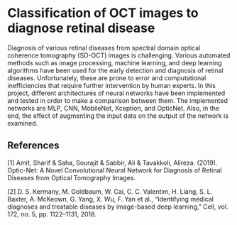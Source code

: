 # Classification of OCT images to diagnose retinal disease
Diagnosis of various retinal diseases from spectral domain optical coherence tomography (SD-OCT) images is challenging. Various automated methods such as image processing, machine learning, and deep learning algorithms have been used for the early detection and diagnosis of retinal diseases. Unfortunately, these are prone to error and computational inefficiencies that require further intervention by human experts. In this project, different architectures of neural networks have been implemented and tested in order to make a comparison between them. The implemented networks are MLP, CNN, MobileNet, Xception, and OpticNet. Also, in the end, the effect of augmenting the input data on the output of the network is examined.

## References
[1]	Amit, Sharif & Saha, Sourajit & Sabbir, Ali & Tavakkoli, Alireza. (2019). Optic-Net: A Novel Convolutional Neural Network for Diagnosis of Retinal Diseases from Optical Tomography Images.

[2]	D. S. Kermany, M. Goldbaum, W. Cai, C. C. Valentim, H. Liang, S. L. Baxter, A. McKeown, G. Yang, X. Wu, F. Yan et al., “Identifying medical diagnoses and treatable diseases by image-based deep learning,” Cell, vol. 172, no. 5, pp. 1122–1131, 2018.
